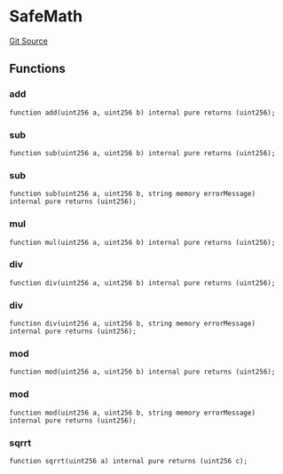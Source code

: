 # SafeMath
[Git Source](https://github.com/KlimaDAO/klimadao-solidity/blob/704b462e69030cb9a43680057bee91d745d579ba/src/protocol/staking/utils/KlimaTreasury.sol)


## Functions
### add


```solidity
function add(uint256 a, uint256 b) internal pure returns (uint256);
```

### sub


```solidity
function sub(uint256 a, uint256 b) internal pure returns (uint256);
```

### sub


```solidity
function sub(uint256 a, uint256 b, string memory errorMessage) internal pure returns (uint256);
```

### mul


```solidity
function mul(uint256 a, uint256 b) internal pure returns (uint256);
```

### div


```solidity
function div(uint256 a, uint256 b) internal pure returns (uint256);
```

### div


```solidity
function div(uint256 a, uint256 b, string memory errorMessage) internal pure returns (uint256);
```

### mod


```solidity
function mod(uint256 a, uint256 b) internal pure returns (uint256);
```

### mod


```solidity
function mod(uint256 a, uint256 b, string memory errorMessage) internal pure returns (uint256);
```

### sqrrt


```solidity
function sqrrt(uint256 a) internal pure returns (uint256 c);
```

